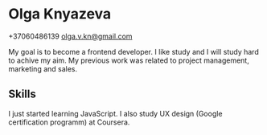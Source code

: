 # Olga Knyazeva

+37060486139
olga.v.kn@gmail.com

My goal is to become a frontend developer. 
I like study and I will study hard to achive my aim.
My previous work was related to project management, marketing and sales.

## Skills

I just started learning JavaScript.
I also study UX design (Google certification programm) at Coursera.

